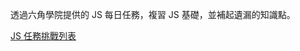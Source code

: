 透過六角學院提供的 JS 每日任務，複習 JS 基礎，並補起遺漏的知識點。

[JS 任務挑戰列表](https://hackmd.io/L_66e6FHQnKDhsrtLxrc6Q#%F0%9F%8F%85-JS-%E4%BB%BB%E5%8B%99%E6%8C%91%E6%88%B0%E5%88%97%E8%A1%A8)
